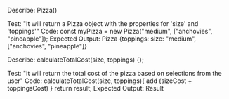 Describe: Pizza()

Test: "It will return a Pizza object with the properties for 'size' and 'toppings'"
Code: const myPizza = new Pizza("medium", ["anchovies", "pineapple"]);
Expected Output: Pizza {toppings: size: "medium", ["anchovies", "pineapple"]}

Describe: calculateTotalCost(size, toppings) {};

Test: "It will return the total cost of the pizza based on selections from the user"
Code: calculateTotalCost(size, toppings){
  add (sizeCost + toppingsCost)
} return result;
Expected Output: Result